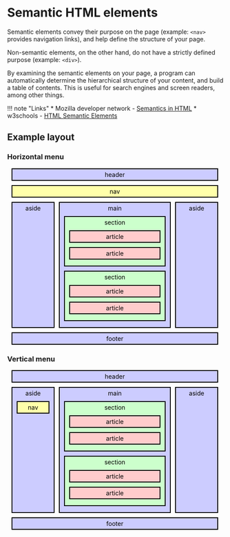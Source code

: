 # Semantic HTML elements

Semantic elements convey their purpose on the page (example: `<nav>` provides navigation links), and help define the structure of your page.

Non-semantic elements, on the other hand, do not have a strictly defined purpose 
(example:&nbsp;`<div>`).

By examining the semantic elements on your page, a program can automatically determine the hierarchical structure of your content, and build a table of contents. This is useful for search engines and screen readers, among other things.

!!! note "Links"
    * Mozilla developer network - [Semantics in HTML](https://developer.mozilla.org/en-US/docs/Glossary/semantics#semantics_in_html)
    * w3schools - [HTML Semantic Elements](https://www.w3schools.com/html/html5_semantic_elements.asp)

## Example layout

<style>
    
    .semantic-example-container {
        width:100%;
        max-width: 500px;
        min-width: 400px;
        --semantic-example-margin: 10px;
    }

    .semantic-example {
        border: 2px solid black;
        box-sizing: border-box;
        text-align: center;
        margin: var(--semantic-example-margin);
        padding-top: 4px;
        padding-bottom: 4px;
        color: black;
        background: #CCCCFF;
    }

    .semantic-example > .semantic-example {
        background: #CCFFCC;
    }

    .semantic-example > .semantic-example > .semantic-example {
        background: #FFCCCC;
    }

    .semantic-example-nav,
    .semantic-example .semantic-example-nav {
        background: #FFFFAA;
    }

    .semantic-example-flex {
        display: flex;
        gap: var(--semantic-example-margin);
        margin-left: var(--semantic-example-margin);
        margin-right: var(--semantic-example-margin);
    }

    .semantic-example-flex > * {
        margin: 0px;
    }

    .semantic-example-flex > div:nth-child(2) {
        flex-grow: 1;
    }

    .semantic-example-flex > div:nth-child(3) {
        width: 100px;
    }

    .semantic-example-flex > div:nth-child(1) {
        width: 100px;
    }    
</style>

### Horizontal menu

<div class="hor-scroll-wrapper">
    <div class="semantic-example-container">
        <div class="semantic-example">
            header
        </div>
        <div class="semantic-example semantic-example-nav">
            nav
        </div>
        <div class="semantic-example-flex">
            <div class="semantic-example">
                aside
            </div>
            <div class="semantic-example">
                main
                <div class="semantic-example">
                    section
                    <div class="semantic-example">
                        article
                    </div>
                    <div class="semantic-example">
                        article
                    </div>
                </div>
                <div class="semantic-example">
                    section
                    <div class="semantic-example">
                        article
                    </div>
                    <div class="semantic-example">
                        article
                    </div>
                </div>
            </div>
            <div class="semantic-example">
                aside
            </div>
        </div>
        <div class="semantic-example">
            footer
        </div>
    </div>
</p>
</div>

### Vertical menu

<div class="hor-scroll-wrapper">
    <div class="semantic-example-container">
        <div class="semantic-example">
            header
        </div>
        <div class="semantic-example-flex">
            <div class="semantic-example">
                aside
				<div class="semantic-example semantic-example-nav">
					nav
				</div>
            </div>
            <div class="semantic-example">
                main
                <div class="semantic-example">
                    section
                    <div class="semantic-example">
                        article
                    </div>
                    <div class="semantic-example">
                        article
                    </div>
                </div>
                <div class="semantic-example">
                    section
                    <div class="semantic-example">
                        article
                    </div>
                    <div class="semantic-example">
                        article
                    </div>
                </div>
            </div>
            <div class="semantic-example">
                aside
            </div>
        </div>
        <div class="semantic-example">
            footer
        </div>
    </div>
</div>